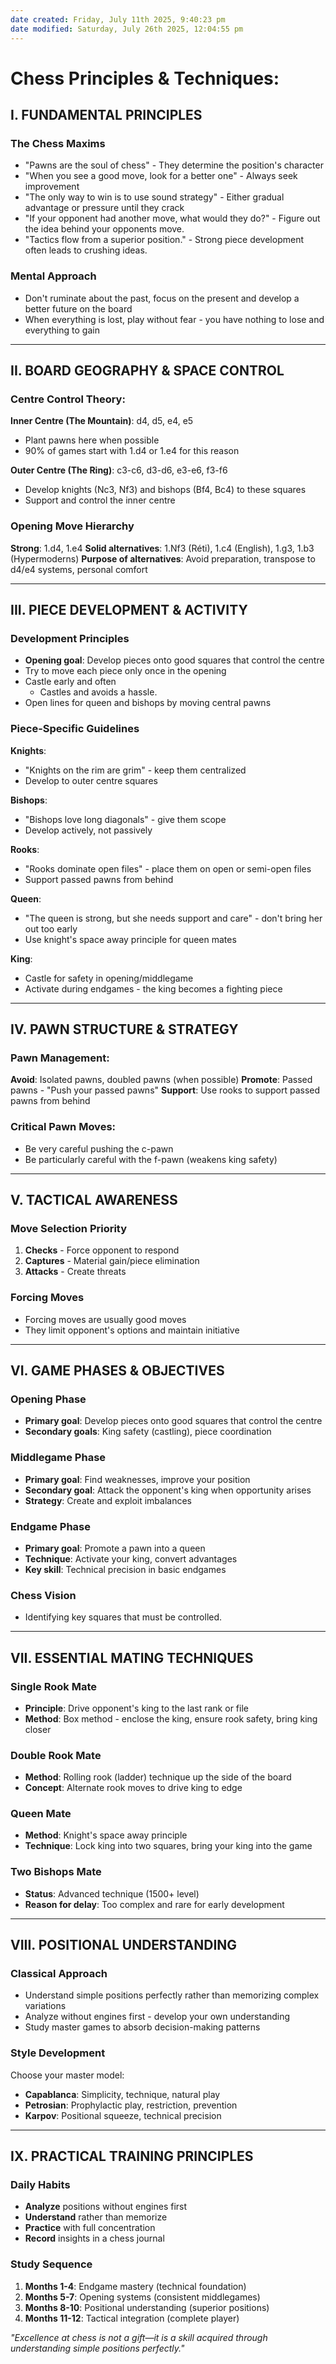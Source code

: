 ```yaml
---
date created: Friday, July 11th 2025, 9:40:23 pm
date modified: Saturday, July 26th 2025, 12:04:55 pm
---
```


# Chess Principles & Techniques:

## **I. FUNDAMENTAL PRINCIPLES**

### The Chess Maxims

- "Pawns are the soul of chess" - They determine the position's character
- "When you see a good move, look for a better one" - Always seek improvement
- "The only way to win is to use sound strategy" - Either gradual advantage or pressure until they crack
- "If your opponent had another move, what would they do?" - Figure out the idea behind your opponents move.
- "Tactics flow from a superior position." - Strong piece development often leads to crushing ideas.

### Mental Approach

- Don't ruminate about the past, focus on the present and develop a better future on the board
- When everything is lost, play without fear - you have nothing to lose and everything to gain

---

## **II. BOARD GEOGRAPHY & SPACE CONTROL**

### Centre Control Theory:

**Inner Centre (The Mountain)**: d4, d5, e4, e5
- Plant pawns here when possible
- 90% of games start with 1.d4 or 1.e4 for this reason

**Outer Centre (The Ring)**: c3-c6, d3-d6, e3-e6, f3-f6
- Develop knights (Nc3, Nf3) and bishops (Bf4, Bc4) to these squares
- Support and control the inner centre

### Opening Move Hierarchy

**Strong**: 1.d4, 1.e4 
**Solid alternatives**: 1.Nf3 (Réti), 1.c4 (English), 1.g3, 1.b3 (Hypermoderns) 
**Purpose of alternatives**: Avoid preparation, transpose to d4/e4 systems, personal comfort

---

## **III. PIECE DEVELOPMENT & ACTIVITY**

### Development Principles

- **Opening goal**: Develop pieces onto good squares that control the centre
- Try to move each piece only once in the opening
- Castle early and often
	- Castles and avoids a hassle.
- Open lines for queen and bishops by moving central pawns

### Piece-Specific Guidelines

**Knights**:
- "Knights on the rim are grim" - keep them centralized
- Develop to outer centre squares

**Bishops**:
- "Bishops love long diagonals" - give them scope
- Develop actively, not passively

**Rooks**:
- "Rooks dominate open files" - place them on open or semi-open files
- Support passed pawns from behind

**Queen**:
- "The queen is strong, but she needs support and care" - don't bring her out too early
- Use knight's space away principle for queen mates

**King**:
- Castle for safety in opening/middlegame
- Activate during endgames - the king becomes a fighting piece

---

## **IV. PAWN STRUCTURE & STRATEGY**

### Pawn Management:

**Avoid**: Isolated pawns, doubled pawns (when possible) 
**Promote**: Passed pawns - "Push your passed pawns" 
**Support**: Use rooks to support passed pawns from behind

### Critical Pawn Moves:

- Be very careful pushing the c-pawn
- Be particularly careful with the f-pawn (weakens king safety)

---

## **V. TACTICAL AWARENESS**

### Move Selection Priority

1. **Checks** - Force opponent to respond
2. **Captures** - Material gain/piece elimination
3. **Attacks** - Create threats

### Forcing Moves

- Forcing moves are usually good moves
- They limit opponent's options and maintain initiative

---

## **VI. GAME PHASES & OBJECTIVES**

### Opening Phase

- **Primary goal**: Develop pieces onto good squares that control the centre
- **Secondary goals**: King safety (castling), piece coordination

### Middlegame Phase

- **Primary goal**: Find weaknesses, improve your position
- **Secondary goal**: Attack the opponent's king when opportunity arises
- **Strategy**: Create and exploit imbalances

### Endgame Phase

- **Primary goal**: Promote a pawn into a queen
- **Technique**: Activate your king, convert advantages
- **Key skill**: Technical precision in basic endgames

### Chess Vision
- Identifying key squares that must be controlled.

---

## **VII. ESSENTIAL MATING TECHNIQUES**

### Single Rook Mate

- **Principle**: Drive opponent's king to the last rank or file
- **Method**: Box method - enclose the king, ensure rook safety, bring king closer

### Double Rook Mate

- **Method**: Rolling rook (ladder) technique up the side of the board
- **Concept**: Alternate rook moves to drive king to edge

### Queen Mate

- **Method**: Knight's space away principle
- **Technique**: Lock king into two squares, bring your king into the game

### Two Bishops Mate

- **Status**: Advanced technique (1500+ level)
- **Reason for delay**: Too complex and rare for early development

---

## **VIII. POSITIONAL UNDERSTANDING**

### Classical Approach

- Understand simple positions perfectly rather than memorizing complex variations
- Analyze without engines first - develop your own understanding
- Study master games to absorb decision-making patterns

### Style Development

Choose your master model:

- **Capablanca**: Simplicity, technique, natural play
- **Petrosian**: Prophylactic play, restriction, prevention
- **Karpov**: Positional squeeze, technical precision

---

## **IX. PRACTICAL TRAINING PRINCIPLES**

### Daily Habits

- **Analyze** positions without engines first
- **Understand** rather than memorize
- **Practice** with full concentration
- **Record** insights in a chess journal

### Study Sequence

1. **Months 1-4**: Endgame mastery (technical foundation)
2. **Months 5-7**: Opening systems (consistent middlegames)
3. **Months 8-10**: Positional understanding (superior positions)
4. **Months 11-12**: Tactical integration (complete player)

_"Excellence at chess is not a gift—it is a skill acquired through understanding simple positions perfectly."_